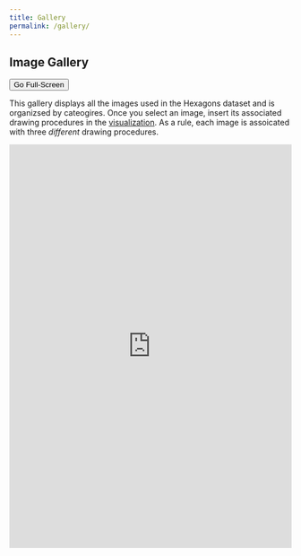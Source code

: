 ```yaml
---
title: Gallery
permalink: /gallery/
---
```


## Image Gallery

<button id="full_screen" type="button" class="btn btn-primary btn-sm" onclick="fullScreen()">Go Full-Screen</button>

This gallery displays all the images used in the Hexagons dataset and is organizsed by cateogires. 
Once you select an image, insert its associated drawing procedures in the [visualization](/hexagonsDemo/visual). 
As a rule, each image is assoicated with three <i> different </i> drawing procedures. 

<iframe id="data_visualization" src="https://nlp.biu.ac.il/~royi/hexagon-paper-visualization-res/#/task-gallery" title="Dataset Visualization" style="width:100%; height:720px; border:none;"></iframe>

<script>
    function fullScreen() {
        var url = document.getElementById('data_visualization').src;
        window.open(url, '_blank');
        
        }
        
    
</script>
